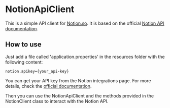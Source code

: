 # NotionApiClient

This is a simple API client for <a href="https://www.notion.so">Notion.so</a>. It is based on the official <a href="https://developers.notion.com/reference/intro">Notion API documentation</a>.

## How to use
Just add a file called 'application.properties' in the resources folder with the following content:
```properties
notion.apikey={your_api-key}
```
You can get your API key from the Notion integrations page. For more details, check the <a href="https://developers.notion.com/docs/authorization">official documentation</a>.

Then you can use the NotionApiClient and the methods provided in the NotionClient class to interact with the Notion API.
